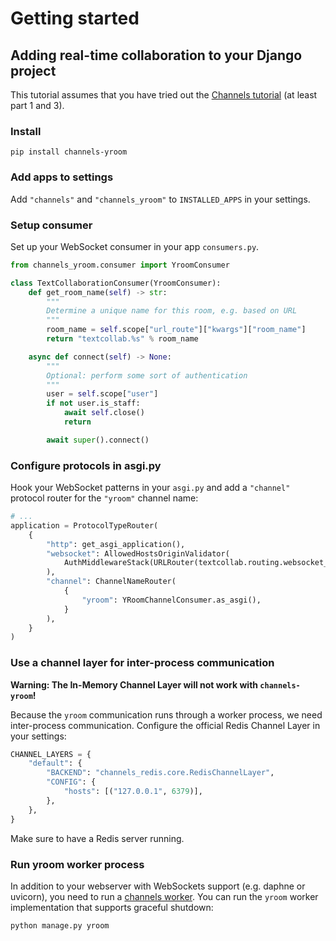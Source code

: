# Getting started

## Adding real-time collaboration to your Django project

This tutorial assumes that you have tried out the [Channels tutorial](https://channels.readthedocs.io/en/stable/tutorial/index.html) (at least part 1 and 3).

### Install

```
pip install channels-yroom
```

### Add apps to settings

Add `"channels"` and `"channels_yroom"` to `INSTALLED_APPS` in your settings.

### Setup consumer

Set up your WebSocket consumer in your app `consumers.py`.

```python
from channels_yroom.consumer import YroomConsumer

class TextCollaborationConsumer(YroomConsumer):
    def get_room_name(self) -> str:
        """
        Determine a unique name for this room, e.g. based on URL
        """
        room_name = self.scope["url_route"]["kwargs"]["room_name"]
        return "textcollab.%s" % room_name

    async def connect(self) -> None:
        """
        Optional: perform some sort of authentication
        """
        user = self.scope["user"]
        if not user.is_staff:
            await self.close()
            return

        await super().connect()
```

### Configure protocols in asgi.py

Hook your WebSocket patterns in your `asgi.py` and add a `"channel"` protocol router for the `"yroom"` channel name:

```python
# ...
application = ProtocolTypeRouter(
    {
        "http": get_asgi_application(),
        "websocket": AllowedHostsOriginValidator(
            AuthMiddlewareStack(URLRouter(textcollab.routing.websocket_urlpatterns))
        ),
        "channel": ChannelNameRouter(
            {
                "yroom": YRoomChannelConsumer.as_asgi(),
            }
        ),
    }
)
```

### Use a channel layer for inter-process communication

**Warning: The In-Memory Channel Layer will not work with `channels-yroom`!**

Because the `yroom` communication runs through a worker process, we need inter-process communication.
Configure the official Redis Channel Layer in your settings:

```python
CHANNEL_LAYERS = {
    "default": {
        "BACKEND": "channels_redis.core.RedisChannelLayer",
        "CONFIG": {
            "hosts": [("127.0.0.1", 6379)],
        },
    },
}
```

Make sure to have a Redis server running.


### Run yroom worker process

In addition to your webserver with WebSockets support (e.g. daphne or uvicorn), you need to run a [channels worker](https://channels.readthedocs.io/en/stable/topics/worker.html). You can run the `yroom` worker implementation that supports graceful shutdown:

```sh
python manage.py yroom
```
